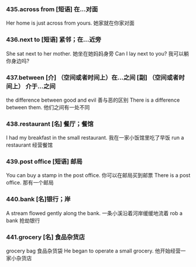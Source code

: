 ### 435.across from [短语] 在...对面
Her home is just across from yours. 她家就在你家对面

### 436.next to [短语] 紧邻；在...近旁
She sat next to her mother. 她坐在她妈妈身旁
Can I lay next to you? 我可以躺你身边吗?

### 437.between [介] （空间或者时间上）在...之间  [副] （空间或者时间上） 介于...之间
the difference between good and evil  善与恶的区别
There is a difference between them. 他们之间有一处不同

### 438.restaurant [名] 餐厅；餐馆
I had my breakfast in the small restaurant. 我在一家小饭馆里吃了早饭
run a restaurant 经营餐馆

### 439.post office [短语] 邮局
You can buy a stamp in the post office. 你可以在邮局买到邮票
There is a post office. 那有一个邮局

### 440.bank [名]银行；岸
A stream flowed gently along the bank. 一条小溪沿着河岸缓缓地流着
rob a bank 抢劫银行

### 441.grocery [名] 食品杂货店
grocery bag 食品杂货袋
He began to operate a small grocery. 他开始经营一家小杂货店

